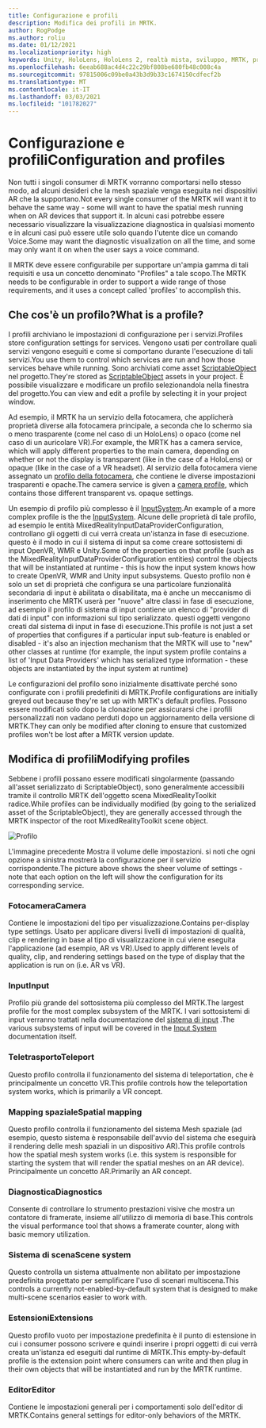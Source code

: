 ```yaml
---
title: Configurazione e profili
description: Modifica dei profili in MRTK.
author: RogPodge
ms.author: roliu
ms.date: 01/12/2021
ms.localizationpriority: high
keywords: Unity, HoloLens, HoloLens 2, realtà mista, sviluppo, MRTK, profilo MRTK
ms.openlocfilehash: 6eeab688ac4d4c22c29bf808be680fb48c008c4a
ms.sourcegitcommit: 97815006c09be0a43b3d9b33c1674150cdfecf2b
ms.translationtype: MT
ms.contentlocale: it-IT
ms.lasthandoff: 03/03/2021
ms.locfileid: "101782027"
---
```

# <a name="configuration-and-profiles"></a><span data-ttu-id="7ad97-104">Configurazione e profili</span><span class="sxs-lookup"><span data-stu-id="7ad97-104">Configuration and profiles</span></span>

<span data-ttu-id="7ad97-105">Non tutti i singoli consumer di MRTK vorranno comportarsi nello stesso modo, ad alcuni desideri che la mesh spaziale venga eseguita nei dispositivi AR che la supportano.</span><span class="sxs-lookup"><span data-stu-id="7ad97-105">Not every single consumer of the MRTK will want it to behave the same way - some will want to have the spatial mesh running when on AR devices that support it.</span></span> <span data-ttu-id="7ad97-106">In alcuni casi potrebbe essere necessario visualizzare la visualizzazione diagnostica in qualsiasi momento e in alcuni casi può essere utile solo quando l'utente dice un comando Voice.</span><span class="sxs-lookup"><span data-stu-id="7ad97-106">Some may want the diagnostic visualization on all the time, and some may only want it on when the user says a voice command.</span></span>

<span data-ttu-id="7ad97-107">Il MRTK deve essere configurabile per supportare un'ampia gamma di tali requisiti e usa un concetto denominato "Profiles" a tale scopo.</span><span class="sxs-lookup"><span data-stu-id="7ad97-107">The MRTK needs to be configurable in order to support a wide range of those requirements, and it uses a concept called 'profiles' to accomplish this.</span></span>

## <a name="what-is-a-profile"></a><span data-ttu-id="7ad97-108">Che cos'è un profilo?</span><span class="sxs-lookup"><span data-stu-id="7ad97-108">What is a profile?</span></span>

<span data-ttu-id="7ad97-109">I profili archiviano le impostazioni di configurazione per i servizi.</span><span class="sxs-lookup"><span data-stu-id="7ad97-109">Profiles store configuration settings for services.</span></span> <span data-ttu-id="7ad97-110">Vengono usati per controllare quali servizi vengono eseguiti e come si comportano durante l'esecuzione di tali servizi.</span><span class="sxs-lookup"><span data-stu-id="7ad97-110">You use them to control which services are run and how those services behave while running.</span></span> <span data-ttu-id="7ad97-111">Sono archiviati come asset [ScriptableObject](https://docs.unity3d.com/Manual/class-ScriptableObject.html) nel progetto.</span><span class="sxs-lookup"><span data-stu-id="7ad97-111">They're stored as [ScriptableObject](https://docs.unity3d.com/Manual/class-ScriptableObject.html) assets in your project.</span></span> <span data-ttu-id="7ad97-112">È possibile visualizzare e modificare un profilo selezionandola nella finestra del progetto.</span><span class="sxs-lookup"><span data-stu-id="7ad97-112">You can view and edit a profile by selecting it in your project window.</span></span>

<span data-ttu-id="7ad97-113">Ad esempio, il MRTK ha un servizio della fotocamera, che applicherà proprietà diverse alla fotocamera principale, a seconda che lo schermo sia o meno trasparente (come nel caso di un HoloLens) o opaco (come nel caso di un auricolare VR).</span><span class="sxs-lookup"><span data-stu-id="7ad97-113">For example, the MRTK has a camera service, which will apply different properties to the main camera, depending on whether or not the display is transparent (like in the case of a HoloLens) or opaque (like in the case of a VR headset).</span></span> <span data-ttu-id="7ad97-114">Al servizio della fotocamera viene assegnato un [profilo della fotocamera](https://github.com/microsoft/MixedRealityToolkit-Unity/blob/mrtk_release/Assets/MixedRealityToolkit/Definitions/MixedRealityCameraProfile.cs), che contiene le diverse impostazioni trasparenti e opache.</span><span class="sxs-lookup"><span data-stu-id="7ad97-114">The camera service is given a [camera profile](https://github.com/microsoft/MixedRealityToolkit-Unity/blob/mrtk_release/Assets/MixedRealityToolkit/Definitions/MixedRealityCameraProfile.cs), which contains those different transparent vs. opaque settings.</span></span>

<span data-ttu-id="7ad97-115">Un esempio di profilo più complesso è il [InputSystem](https://github.com/microsoft/MixedRealityToolkit-Unity/blob/mrtk_release/Assets/MixedRealityToolkit/Definitions/InputSystem/MixedRealityInputSystemProfile.cs).</span><span class="sxs-lookup"><span data-stu-id="7ad97-115">An example of a more complex profile is the the [InputSystem](https://github.com/microsoft/MixedRealityToolkit-Unity/blob/mrtk_release/Assets/MixedRealityToolkit/Definitions/InputSystem/MixedRealityInputSystemProfile.cs).</span></span>
<span data-ttu-id="7ad97-116">Alcune delle proprietà di tale profilo, ad esempio le entità MixedRealityInputDataProviderConfiguration, controllano gli oggetti di cui verrà creata un'istanza in fase di esecuzione. questo è il modo in cui il sistema di input sa come creare sottosistemi di input OpenVR, WMR e Unity.</span><span class="sxs-lookup"><span data-stu-id="7ad97-116">Some of the properties on that profile (such as the MixedRealityInputDataProviderConfiguration entities) control the objects that will be instantiated at runtime - this is how the input system knows how to create OpenVR, WMR and Unity input subsystems.</span></span> <span data-ttu-id="7ad97-117">Questo profilo non è solo un set di proprietà che configura se una particolare funzionalità secondaria di input è abilitata o disabilitata, ma è anche un meccanismo di inserimento che MRTK userà per "nuove" altre classi in fase di esecuzione, ad esempio il profilo di sistema di input contiene un elenco di "provider di dati di input" con informazioni sul tipo serializzato. questi oggetti vengono creati dal sistema di input in fase di esecuzione.</span><span class="sxs-lookup"><span data-stu-id="7ad97-117">This profile is not just a set of properties that configures if a particular input sub-feature is enabled or disabled - it's also an injection mechanism that the MRTK will use to "new" other classes at runtime (for example, the input system profile contains a list of 'Input Data Providers' which has serialized type information - these objects are instantiated by the input system at runtime)</span></span>

<span data-ttu-id="7ad97-118">Le configurazioni del profilo sono inizialmente disattivate perché sono configurate con i profili predefiniti di MRTK.</span><span class="sxs-lookup"><span data-stu-id="7ad97-118">Profile configurations are initially greyed out because they're set up with MRTK's default profiles.</span></span>
<span data-ttu-id="7ad97-119">Possono essere modificati solo dopo la clonazione per assicurarsi che i profili personalizzati non vadano perduti dopo un aggiornamento della versione di MRTK.</span><span class="sxs-lookup"><span data-stu-id="7ad97-119">They can only be modified after cloning to ensure that customized profiles won't be lost after a MRTK version update.</span></span>

## <a name="modifying-profiles"></a><span data-ttu-id="7ad97-120">Modifica di profili</span><span class="sxs-lookup"><span data-stu-id="7ad97-120">Modifying profiles</span></span>

<span data-ttu-id="7ad97-121">Sebbene i profili possano essere modificati singolarmente (passando all'asset serializzato di ScriptableObject), sono generalmente accessibili tramite il controllo MRTK dell'oggetto scena MixedRealityToolkit radice.</span><span class="sxs-lookup"><span data-stu-id="7ad97-121">While profiles can be individually modified (by going to the serialized asset of the ScriptableObject), they are generally accessed through the MRTK inspector of the root MixedRealityToolkit scene object.</span></span>

![Profilo](../features/images/profiles/input_profile.png)

<span data-ttu-id="7ad97-123">L'immagine precedente Mostra il volume delle impostazioni. si noti che ogni opzione a sinistra mostrerà la configurazione per il servizio corrispondente.</span><span class="sxs-lookup"><span data-stu-id="7ad97-123">The picture above shows the sheer volume of settings - note that each option on the left will show the configuration for its corresponding service.</span></span>

### <a name="camera"></a><span data-ttu-id="7ad97-124">Fotocamera</span><span class="sxs-lookup"><span data-stu-id="7ad97-124">Camera</span></span>

<span data-ttu-id="7ad97-125">Contiene le impostazioni del tipo per visualizzazione.</span><span class="sxs-lookup"><span data-stu-id="7ad97-125">Contains per-display type settings.</span></span> <span data-ttu-id="7ad97-126">Usato per applicare diversi livelli di impostazioni di qualità, clip e rendering in base al tipo di visualizzazione in cui viene eseguita l'applicazione (ad esempio, AR vs VR).</span><span class="sxs-lookup"><span data-stu-id="7ad97-126">Used to apply different levels of quality, clip, and rendering settings based on the type of display that the application is run on (i.e. AR vs VR).</span></span>

### <a name="input"></a><span data-ttu-id="7ad97-127">Input</span><span class="sxs-lookup"><span data-stu-id="7ad97-127">Input</span></span>

<span data-ttu-id="7ad97-128">Profilo più grande del sottosistema più complesso del MRTK.</span><span class="sxs-lookup"><span data-stu-id="7ad97-128">The largest profile for the most complex subsystem of the MRTK.</span></span> <span data-ttu-id="7ad97-129">I vari sottosistemi di input verranno trattati nella documentazione del [sistema di input](Terminology.md) .</span><span class="sxs-lookup"><span data-stu-id="7ad97-129">The various subsystems of input will be covered in the [Input System](Terminology.md) documentation itself.</span></span>

### <a name="teleport"></a><span data-ttu-id="7ad97-130">Teletrasporto</span><span class="sxs-lookup"><span data-stu-id="7ad97-130">Teleport</span></span>

<span data-ttu-id="7ad97-131">Questo profilo controlla il funzionamento del sistema di teleportation, che è principalmente un concetto VR.</span><span class="sxs-lookup"><span data-stu-id="7ad97-131">This profile controls how the teleportation system works, which is primarily a VR concept.</span></span>

### <a name="spatial-mapping"></a><span data-ttu-id="7ad97-132">Mapping spaziale</span><span class="sxs-lookup"><span data-stu-id="7ad97-132">Spatial mapping</span></span>

<span data-ttu-id="7ad97-133">Questo profilo controlla il funzionamento del sistema Mesh spaziale (ad esempio, questo sistema è responsabile dell'avvio del sistema che eseguirà il rendering delle mesh spaziali in un dispositivo AR).</span><span class="sxs-lookup"><span data-stu-id="7ad97-133">This profile controls how the spatial mesh system works (i.e. this system is responsible for starting the system that will render the spatial meshes on an AR device).</span></span> <span data-ttu-id="7ad97-134">Principalmente un concetto AR.</span><span class="sxs-lookup"><span data-stu-id="7ad97-134">Primarily an AR concept.</span></span>

### <a name="diagnostics"></a><span data-ttu-id="7ad97-135">Diagnostica</span><span class="sxs-lookup"><span data-stu-id="7ad97-135">Diagnostics</span></span>

<span data-ttu-id="7ad97-136">Consente di controllare lo strumento prestazioni visive che mostra un contatore di framerate, insieme all'utilizzo di memoria di base.</span><span class="sxs-lookup"><span data-stu-id="7ad97-136">This controls the visual performance tool that shows a framerate counter, along with basic memory utilization.</span></span>

### <a name="scene-system"></a><span data-ttu-id="7ad97-137">Sistema di scena</span><span class="sxs-lookup"><span data-stu-id="7ad97-137">Scene system</span></span>

<span data-ttu-id="7ad97-138">Questo controlla un sistema attualmente non abilitato per impostazione predefinita progettato per semplificare l'uso di scenari multiscena.</span><span class="sxs-lookup"><span data-stu-id="7ad97-138">This controls a currently not-enabled-by-default system that is designed to make multi-scene scenarios easier to work with.</span></span>

### <a name="extensions"></a><span data-ttu-id="7ad97-139">Estensioni</span><span class="sxs-lookup"><span data-stu-id="7ad97-139">Extensions</span></span>

<span data-ttu-id="7ad97-140">Questo profilo vuoto per impostazione predefinita è il punto di estensione in cui i consumer possono scrivere e quindi inserire i propri oggetti di cui verrà creata un'istanza ed eseguiti dal runtime di MRTK.</span><span class="sxs-lookup"><span data-stu-id="7ad97-140">This empty-by-default profile is the extension point where consumers can write and then plug in their own objects that will be instantiated and run by the MRTK runtime.</span></span>

### <a name="editor"></a><span data-ttu-id="7ad97-141">Editor</span><span class="sxs-lookup"><span data-stu-id="7ad97-141">Editor</span></span>

<span data-ttu-id="7ad97-142">Contiene le impostazioni generali per i comportamenti solo dell'editor di MRTK.</span><span class="sxs-lookup"><span data-stu-id="7ad97-142">Contains general settings for editor-only behaviors of the MRTK.</span></span>
